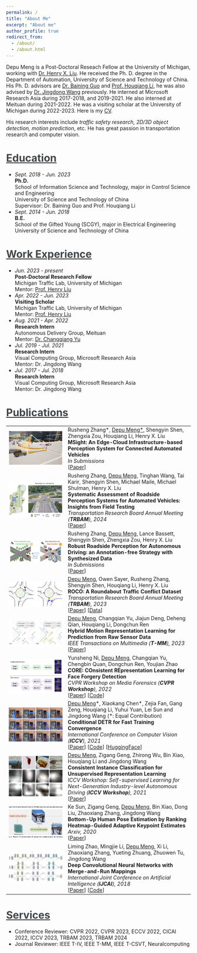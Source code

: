 ```yaml
---
permalink: /
title: "About Me"
excerpt: "About me"
author_profile: true
redirect_from: 
  - /about/
  - /about.html
---
```


<head>
  <link rel="stylesheet" href="../assets/css/style.css">
</head>

Depu Meng is a Post-Doctoral Reseach Fellow at the University of Michigan, working with [Dr. Henry X. Liu](https://traffic.engin.umich.edu/).
He received the Ph. D. degree in the Department of Automation, University of Science and Technology of China.
His Ph. D. advisors are [Dr. Baining Guo](https://www.microsoft.com/en-us/research/people/bainguo/) and [Prof. Houqiang Li](http://staff.ustc.edu.cn/~lihq/en/), he was also advised by [Dr. Jingdong Wang](https://jingdongwang2017.github.io/) previously.
He interned at Microsoft Research Asia during 2017-2018, and 2019-2021. He also interned at Meituan
during 2021-2022. He was a visiting scholar at the University of Michigan during 2022-2023.
Here is my [CV](../files/CV.pdf).

His research interests include *traffic safety research, 2D/3D object detection, motion prediction*, etc. He has great passion in  transportation research and computer vision.

[<span style="color:rgb(64,69,72)">Education</span>](#education)
======
* *Sept. 2018 - Jun. 2023*  
  **Ph.D.**  
  School of Information Science and Technology, major in Control Science and Engineering  
  University of Science and Technology of China  
  Supervisor: Dr. Baining Guo and Prof. Houqiang Li
* *Sept. 2014 - Jun. 2018*  
  **B.E.**  
  School of the Gifted Young (SCGY), major in Electrical Engineering  
  University of Science and Technology of China

[<span style="color:rgb(64,69,72)">Work Experience</span>](#work-experience)
======
* *Jun. 2023 - present*  
  **Post-Doctoral Research Fellow**  
  Michigan Traffic Lab, University of Michigan  
  Mentor: [Prof. Henry Liu](https://traffic.engin.umich.edu/)
* *Apr. 2022 - Jun. 2023*  
  **Visiting Scholar**  
  Michigan Traffic Lab, University of Michigan  
  Mentor: [Prof. Henry Liu](https://traffic.engin.umich.edu/)
* *Aug. 2021 - Apr. 2022*  
  **Research Intern**  
  Autonomous Delivery Group, Meituan  
  Mentor: [Dr. Changqiang Yu](https://www.changqianyu.me/)
* *Jul. 2019 - Jul. 2021*  
  **Research Intern**  
  Visual Computing Group, Microsoft Research Asia  
  Mentor: Dr. Jingdong Wang
* *Jul. 2017 - Jul. 2018*  
  **Research Intern**  
  Visual Computing Group, Microsoft Research Asia  
  Mentor: Dr. Jingdong Wang

[<span style="color:rgb(64,69,72)">Publications</span>](#publications)
======

<table>
 <tr>
    <td><img class="work-img" src="../images/msight.png"></td>
    <td width="68%">
            Rusheng Zhang*, <u>Depu Meng*</u>, Shengyin Shen, Zhengxia Zou, Houqiang Li, Henry X. Liu
            <br>
            <strong>MSight: An Edge-Cloud Infrastructure-based Perception System for Connected Automated Vehicles</strong>
            <br>
            <em><i>In Submissions</i></em>
            <br>
            [<a href="https://arxiv.org/abs/2310.05290" target="_blank">Paper</a>]
        </td>
 </tr>
 <tr>
    <td><img class="work-img" src="../images/perception-eval.png"></td>
    <td width="68%">
            Rusheng Zhang, <u>Depu Meng</u>, Tinghan Wang, Tai Karir, Shengyin Shen, Michael Maile, Michael Shulman, Henry X. Liu
            <br>
            <strong>Systematic Assessment of Roadside Perception Systems for Automated Vehicles: Insights from Field Testing</strong>
            <br>
            <em><i>Transportation Research Board Annual Meeting (<strong>TRBAM</strong>), 2024</i></em>
            <br>
            [<a href="https://arxiv.org/abs/2401.12392" target="_blank">Paper</a>]
        </td>
 </tr>
 <tr>
    <td><img class="work-img" src="../images/AnnoFree.png"></td>
    <td width="68%">
            Rusheng Zhang, <u>Depu Meng</u>, Lance Bassett, Shengyin Shen, Zhengxia Zou, Henry X. Liu
            <br>
            <strong>Robust Roadside Perception for Autonomous Driving: an Annotation-free Strategy with Synthesized Data</strong>
            <br>
            <em><i>In Submissions</i></em>
            <br>
            [<a href="https://arxiv.org/abs/2306.17302" target="_blank">Paper</a>]
        </td>
 </tr>
 <tr>
    <td><img class="work-img" src="../images/ROCO.png"></td>
    <td width="68%">
            <u>Depu Meng</u>, Owen Sayer, Rusheng Zhang, Shengyin Shen, Houqiang Li, Henry X. Liu
            <br>
            <strong>ROCO: A Roundabout Traffic Conflict Dataset</strong>
            <br>
            <em><i>Transportation Research Board Annual Meeting (<strong>TRBAM</strong>), 2023</i></em>
            <br>
            [<a href="https://arxiv.org/abs/2303.00563" target="_blank">Paper</a>]
            [<a href="https://github.com/michigan-traffic-lab/ROCO" target="_blank">Data</a>]
        </td>
 </tr>
 <tr>
    <td><img class="work-img" src="../images/HyMo.png"></td>
    <td width="68%">
            <u>Depu Meng</u>, Changqian Yu, Jiajun Deng, Deheng Qian, Houqiang Li, Dongchun Ren
            <br>
            <strong>Hybrid Motion Representation Learning for Prediction from Raw Sensor Data</strong>
            <br>
            <em><i>IEEE Transactions on Multimedia (<strong>T-MM</strong>), 2023</i></em>
            <br>
            [<a href="https://ieeexplore.ieee.org/abstract/document/10040996" target="_blank">Paper</a>]
            <br>
        </td>
 </tr>
 <tr>
    <td><img class="work-img" src="../images/CORE.png"></td>
    <td width="68%">
            Yunsheng Ni, <u>Depu Meng</u>, Changqian Yu, Chengbin Quan, Dongchun Ren, Youjian Zhao
            <br>
            <strong>CORE: COnsistent REpresentation Learning for Face Forgery Detection</strong>
            <br>
            <em><i>CVPR Workshop on Media Forensics (<strong>CVPR Workshop</strong>)</i>, 2022</em>
            <br>
            [<a href="https://arxiv.org/abs/2206.02749" target="_blank">Paper</a>] [<a href="https://github.com/niyunsheng/CORE" target="_blank">Code</a>]
            <br>
        </td>
 </tr>
 <tr>
    <td><img class="work-img" src="../images/conddetr.png"></td>
    <td width="68%">
            <u>Depu Meng</u>*, Xiaokang Chen*, Zejia Fan, Gang Zeng, Houqiang Li, Yuhui Yuan, Lei Sun and Jingdong Wang (*: Equal Contribution)
            <br>
            <strong>Conditional DETR for Fast Training Convergence</strong>
            <br>
            <em><i>International Conference on Computer Vision (<strong>ICCV</strong>)</i>, 2021</em>
            <br>
            [<a href="https://arxiv.org/abs/2108.06152" target="_blank">Paper</a>] [<a href="https://github.com/Atten4Vis/ConditionalDETR" target="_blank">Code</a>] [<a href="https://huggingface.co/docs/transformers/main/model_doc/conditional_detr" target="_blank">HuggingFace</a>]
            <br>
        </td>
 </tr>
 <tr>
    <td><img class="work-img" src="../images/conic.png"></td>
    <td width="68%">
            <u>Depu Meng</u>, Zigang Geng, Zhirong Wu, Bin Xiao, Houqiang Li and Jingdong Wang
            <br>
            <strong>Consistent Instance Classification for Unsupervised Representation Learning</strong>
            <br>
            <em><i>ICCV Workshop: Self-supervised Learning for Next-Generation Industry-level Autonomous Driving (<strong>ICCV Workshop</strong>)</i>, 2021</em>
            <br>
            [<a href="https://sslad2021.github.io/files/2.pdf" target="_blank">Paper</a>]
            <br>
        </td>
 </tr>
 <tr>
    <td><img class="work-img" src="../images/bottomuppose.png"></td>
    <td width="68%">
            Ke Sun, Zigang Geng, <u>Depu Meng</u>, Bin Xiao, Dong Liu, Zhaoxiang Zhang, Jingdong Wang
            <br>
            <strong>Bottom-Up Human Pose Estimation by Ranking Heatmap-Guided Adaptive Keypoint Estimates</strong>
            <br>
            <em><i>Arxiv</i>, 2020</em>
            <br>
            [<a href="https://arxiv.org/abs/2006.15480" target="_blank">Paper</a>]
            <br>
        </td>
 </tr>
 <tr>
    <td><img class="work-img" src="../images/mergeandrun.png"></td>
    <td width="68%">
            Liming Zhao, Mingjie Li, <u>Depu Meng</u>, Xi Li, Zhaoxiang Zhang, Yueting Zhuang, Zhuowen Tu, Jingdong Wang
            <br>
            <strong>Deep Convolutional Neural Networks with Merge-and-Run Mappings</strong>
            <br>
            <em><i>International Joint Conference on Artificial Intelligence (<strong>IJCAI</strong>)</i>, 2018</em>
            <br>
            [<a href="https://www.ijcai.org/Proceedings/2018/0440.pdf" target="_blank">Paper</a>] [<a href="https://github.com/zlmzju/fusenet" target="_blank">Code</a>]
            <br></td>
 </tr>
</table>

[<span style="color:rgb(64,69,72)">Services</span>](#services)
======
* Conference Reviewer: CVPR 2022, CVPR 2023, ECCV 2022, CICAI 2022, ICCV 2023, TRBAM 2023, TRBAM 2024
* Journal Reviewer: IEEE T-IV, IEEE T-MM, IEEE T-CSVT, Neuralcomputing